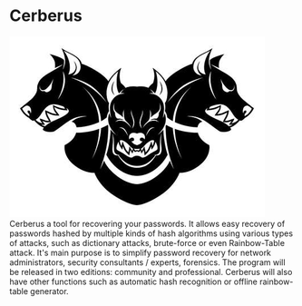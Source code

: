 # Cerberus
![cerberus](https://github.com/melnicek/cerberus/blob/master/logo.jpg)  
Cerberus a tool for recovering your passwords. It allows easy recovery of passwords hashed by multiple kinds of hash algorithms using various types of attacks, such as dictionary attacks, brute-force or even Rainbow-Table attack. It's main purpose is to simplify password recovery for network administrators, security consultants / experts, forensics. The program will be released in two editions: community and professional. Cerberus will also have other functions such as automatic hash recognition or offline rainbow-table generator.
